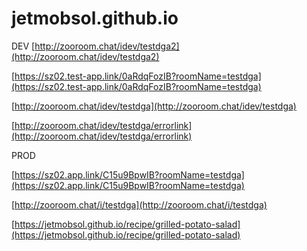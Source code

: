 # jetmobsol.github.io

DEV
[http://zooroom.chat/idev/testdga2](http://zooroom.chat/idev/testdga2)


[https://sz02.test-app.link/0aRdqFozIB?roomName=testdga](https://sz02.test-app.link/0aRdqFozIB?roomName=testdga)

[http://zooroom.chat/idev/testdga](http://zooroom.chat/idev/testdga)

[http://zooroom.chat/idev/testdga/errorlink](http://zooroom.chat/idev/testdga/errorlink)



PROD     

[https://sz02.app.link/C15u9BpwIB?roomName=testdga](https://sz02.app.link/C15u9BpwIB?roomName=testdga)

[http://zooroom.chat/i/testdga](http://zooroom.chat/i/testdga)



[https://jetmobsol.github.io/recipe/grilled-potato-salad](https://jetmobsol.github.io/recipe/grilled-potato-salad)
